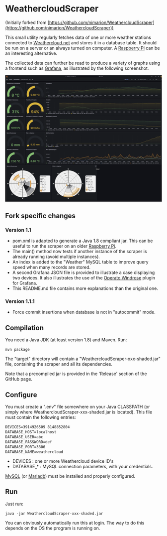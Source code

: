 
# WeathercloudScraper 

(Initially forked from [https://github.com/nimarion/WeathercloudScraper](https://github.com/nimarion/WeathercloudScraper))

This small utility regularly fetches data of one or more weather stations connected to [Weathercloud.net](https://weathercloud.net) and stores 
it in a database table. It should be run on a server or an always turned on computer. A [Raspberry Pi](https://www.raspberrypi.com/) can 
be an interesting alternative. 

The collected data can further be read to produce a variety of graphs using a frontend such as [Grafana](https://grafana.com/grafana/), as illustrated
by the following screenshot. 


![Grafana with 2 devices](./grafana2devices.png)


## Fork specific changes
### Version 1.1
- pom.xml is adapted to generate a Java 1.8 compliant jar. This can be useful to run the scraper on an older [Raspberry Pi](https://www.raspberrypi.com/).
- The main() method now tests if another instance of the scraper is already running (avoid multiple instances).
- An index is added to the "Weather" MySQL table to improve query speed when many records are stored.
- A second Grafana JSON file is provided to illustrate a case displaying two devices. 
It also illustrates the use of the [Operato Windrose](https://grafana.com/grafana/plugins/operato-windrose-panel/) plugin for Grafana.
- This README.md file contains more explanations than the original one.

### Version 1.1.1
- Force commit insertions when database is not in "autocommit" mode.

## Compilation
You need a Java JDK (at least version 1.8) and Maven. Run:

```
mvn package
```
The "target" directory will contain a "WeathercloudScraper-xxx-shaded.jar" file, containing the scraper and all its dependencies.

Note that a precompiled jar is provided in the 'Release' section of the GitHub page.


## Configure
You must create a ".env" file somewhere on your Java CLASSPATH (or simply where WeathercloudScraper-xxx-shaded.jar is located). 
This file must contain the following entries:

```
DEVICES=3914926509 8148852804 
DATABASE_HOST=localhost
DATABASE_USER=abc
DATABASE_PASSWORD=def
DATABASE_PORT=3306
DATABASE_NAME=weathercloud
```

- DEVICES : one or more Weathercloud device ID's
- DATABASE_* : MySQL connection parameters, with your credentials.

[MySQL](https://www.mysql.com) (or [Mariadb](https://mariadb.org)) must be installed and properly configured.   

## Run
 Just run:
 
```
java -jar WeathercloudScraper-xxx-shaded.jar
```

You can obviously automatically run this at login. The way to do this depends on the OS the program is running on.



